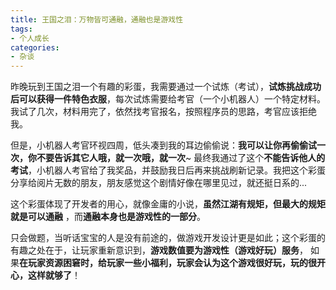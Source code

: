 ```yaml
---
title: 王国之泪：万物皆可通融，通融也是游戏性
tags:
- 个人成长
categories:
- 杂谈
---
```




昨晚玩到王国之泪一个有趣的彩蛋，我需要通过一个试炼（考试），**试炼挑战成功后可以获得一件特色衣服**，每次试炼需要给考官（一个小机器人）一个特定材料。我试了几次，材料用完了，依然找考官报名，按照程序员的思路，考官应该拒绝我。

但是，小机器人考官环视四周，低头凑到我的耳边偷偷说：**我可以让你再偷偷试一次，你不要告诉其它人哦，就一次哦，就一次**~ 最终我通过了这个**不能告诉他人的考试**，小机器人考官给了我奖品，并鼓励我日后再来挑战刷新记录。我把这个彩蛋分享给阅片无数的朋友，朋友感觉这个剧情好像在哪里见过，就还挺日系的...

这个彩蛋体现了开发者的用心，就像金庸的小说，**虽然江湖有规矩，但最大的规矩就是可以通融** ，而**通融本身也是游戏性的一部分**。

只会做题，当听话宝宝的人是没有前途的，做游戏开发设计更是如此；这个彩蛋的有趣之处在于，让玩家重新意识到，**游戏数值要为游戏性（游戏好玩）服务**， 如果**在玩家资源困窘时，给玩家一些小福利，玩家会认为这个游戏很好玩，玩的很开心，这样就够了**！

